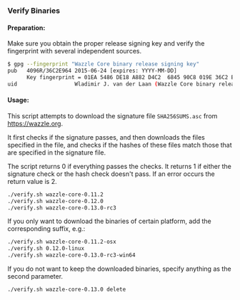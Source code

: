 ### Verify Binaries

#### Preparation:

Make sure you obtain the proper release signing key and verify the fingerprint with several independent sources.

```sh
$ gpg --fingerprint "Wazzle Core binary release signing key"
pub   4096R/36C2E964 2015-06-24 [expires: YYYY-MM-DD]
      Key fingerprint = 01EA 5486 DE18 A882 D4C2  6845 90C8 019E 36C2 E964
uid                  Wladimir J. van der Laan (Wazzle Core binary release signing key) <laanwj@gmail.com>
```

#### Usage:

This script attempts to download the signature file `SHA256SUMS.asc` from https://wazzle.org.

It first checks if the signature passes, and then downloads the files specified in the file, and checks if the hashes of these files match those that are specified in the signature file.

The script returns 0 if everything passes the checks. It returns 1 if either the signature check or the hash check doesn't pass. If an error occurs the return value is 2.


```sh
./verify.sh wazzle-core-0.11.2
./verify.sh wazzle-core-0.12.0
./verify.sh wazzle-core-0.13.0-rc3
```

If you only want to download the binaries of certain platform, add the corresponding suffix, e.g.:

```sh
./verify.sh wazzle-core-0.11.2-osx
./verify.sh 0.12.0-linux
./verify.sh wazzle-core-0.13.0-rc3-win64
```

If you do not want to keep the downloaded binaries, specify anything as the second parameter.

```sh
./verify.sh wazzle-core-0.13.0 delete
```
